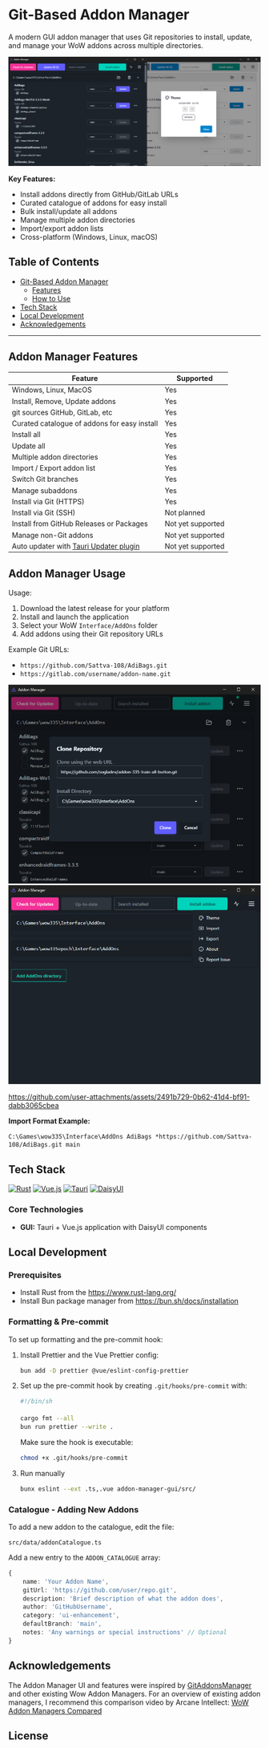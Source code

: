 # Git-Based Addon Manager

A modern GUI addon manager that uses Git repositories to install, update, and manage your WoW addons across multiple directories.

![Socials Addon Manager](images/socials-addon-manager.png)

**Key Features:**

- Install addons directly from GitHub/GitLab URLs
- Curated catalogue of addons for easy install
- Bulk install/update all addons
- Manage multiple addon directories
- Import/export addon lists
- Cross-platform (Windows, Linux, macOS)

## Table of Contents

- [Git-Based Addon Manager](#-git-based-addon-manager)
    - [Features](#addon-manager-features)
    - [How to Use](#addon-manager-usage)
- [Tech Stack](#tech-stack)
- [Local Development](#local-development)
- [Acknowledgements](#Acknowledgements)

---

## Addon Manager Features

| Feature                                                                        | Supported         |
| ------------------------------------------------------------------------------ | ----------------- |
| Windows, Linux, MacOS                                                          | Yes               |
| Install, Remove, Update addons                                                 | Yes               |
| git sources GitHub, GitLab, etc                                                | Yes               |
| Curated catalogue of addons for easy install                                   | Yes               |
| Install all                                                                    | Yes               |
| Update all                                                                     | Yes               |
| Multiple addon directories                                                     | Yes               |
| Import / Export addon list                                                     | Yes               |
| Switch Git branches                                                            | Yes               |
| Manage subaddons                                                               | Yes               |
| Install via Git (HTTPS)                                                        | Yes               |
| Install via Git (SSH)                                                          | Not planned       |
| Install from GitHub Releases or Packages                                       | Not yet supported |
| Manage non-Git addons                                                          | Not yet supported |
| Auto updater with [Tauri Updater plugin](https://v2.tauri.app/plugin/updater/) | Not yet supported |

## Addon Manager Usage

Usage:

1. Download the latest release for your platform
1. Install and launch the application
1. Select your WoW `Interface/AddOns` folder
1. Add addons using their Git repository URLs

Example Git URLs:

- `https://github.com/Sattva-108/AdiBags.git`
- `https://gitlab.com/username/addon-name.git`

![Clone](images/addon-manager/clone.png)
![Menu](images/addon-manager/main-menu.png)

https://github.com/user-attachments/assets/2491b729-0b62-41d4-bf91-dabb3065cbea

**Import Format Example:**

```
C:\Games\wow335\Interface\AddOns AdiBags *https://github.com/Sattva-108/AdiBags.git main
```

## Tech Stack

[![Rust](https://img.shields.io/badge/Rust-000000?style=for-the-badge&logo=rust&logoColor=white)](https://www.rust-lang.org)
[![Vue.js](https://img.shields.io/badge/Vue.js-35495E?style=for-the-badge&logo=vue.js&logoColor=4FC08D)](https://vuejs.org)
[![Tauri](https://img.shields.io/badge/Tauri-24C8D8?style=for-the-badge&logo=tauri&logoColor=white)](https://tauri.app)
[![DaisyUI](https://img.shields.io/badge/DaisyUI-5A0EF8?style=for-the-badge&logo=daisyui&logoColor=white)](https://daisyui.com)

### Core Technologies

- **GUI:** Tauri + Vue.js application with DaisyUI components

## Local Development

### Prerequisites

- Install Rust from the https://www.rust-lang.org/
- Install Bun package manager from https://bun.sh/docs/installation

### Formatting & Pre-commit

To set up formatting and the pre-commit hook:

1. Install Prettier and the Vue Prettier config:

    ```sh
    bun add -D prettier @vue/eslint-config-prettier
    ```

2. Set up the pre-commit hook by creating `.git/hooks/pre-commit` with:

    ```bash
    #!/bin/sh

    cargo fmt --all
    bun run prettier --write .
    ```

    Make sure the hook is executable:

    ```sh
    chmod +x .git/hooks/pre-commit
    ```

3. Run manually
    ```sh
    bunx eslint --ext .ts,.vue addon-manager-gui/src/
    ```

### Catalogue - Adding New Addons

To add a new addon to the catalogue, edit the file:

```
src/data/addonCatalogue.ts
```

Add a new entry to the `ADDON_CATALOGUE` array:

```typescript
{
    name: 'Your Addon Name',
    gitUrl: 'https://github.com/user/repo.git',
    description: 'Brief description of what the addon does',
    author: 'GitHubUsername',
    category: 'ui-enhancement',
    defaultBranch: 'main',
    notes: 'Any warnings or special instructions' // Optional
}
```

## Acknowledgements

The Addon Manager UI and features were inspired by [GitAddonsManager](https://gitlab.com/woblight/GitAddonsManager) and other existing Wow Addon Managers. For an overview of existing addon managers, I recommend this comparison video by Arcane Intellect: [WoW Addon Managers Compared](https://www.youtube.com/watch?v=_V0RZG4YRVY)

## License
